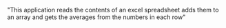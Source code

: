"This application reads the contents of an excel spreadsheet adds them to an array and gets the averages from the numbers in each row" 

